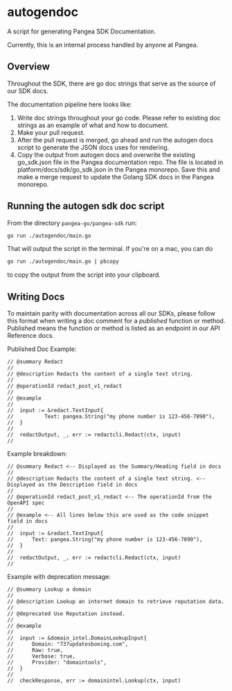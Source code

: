 # autogendoc

A script for generating Pangea SDK Documentation.

Currently, this is an internal process handled by anyone at Pangea.

## Overview

Throughout the SDK, there are go doc strings that serve as the source of our SDK docs.

The documentation pipeline here looks like:

1. Write doc strings throughout your go code. Please refer to existing doc strings as an example of what and how to document.
1. Make your pull request.
1. After the pull request is merged, go ahead and run the autogen docs script to generate the JSON docs uses for rendering.
1. Copy the output from autogen docs and overwrite the existing go_sdk.json file in the Pangea documentation repo. The file is located in platform/docs/sdk/go_sdk.json in the Pangea monorepo. Save this and make a merge request to update the Golang SDK docs in the Pangea monorepo.

## Running the autogen sdk doc script

From the directory `pangea-go/pangea-sdk` run:
```sh
go run ./autogendoc/main.go
```
That will output the script in the terminal. If you're on a mac, you can do
```sh
go run ./autogendoc/main.go | pbcopy
```
to copy the output from the script into your clipboard.

## Writing Docs

To maintain parity with documentation across all our SDKs, please follow this format when writing a doc comment for a *published* function or method. Published means the function or method is listed as an endpoint in our API Reference docs.

Published Doc Example:
```
// @summary Redact
//
// @description Redacts the content of a single text string.
//
// @operationId redact_post_v1_redact
//
// @example
//
//	input := &redact.TextInput{
//  		Text: pangea.String("my phone number is 123-456-7890"),
//  }
//
//  redactOutput, _, err := redactcli.Redact(ctx, input)
//
```

Example breakdown:
```
// @summary Redact <-- Displayed as the Summary/Heading field in docs
//
// @description Redacts the content of a single text string. <-- Displayed as the Description field in docs
//
// @operationId redact_post_v1_redact <-- The operationId from the OpenAPI spec
//
// @example <-- All lines below this are used as the code snippet field in docs
//
//  input := &redact.TextInput{
//  	Text: pangea.String("my phone number is 123-456-7890"),
//  }
//
//  redactOutput, _, err := redactcli.Redact(ctx, input)
//
```

Example with deprecation message:
```
// @summary Lookup a domain
//
// @description Lookup an internet domain to retrieve reputation data.
//
// @deprecated Use Reputation instead.
//
// @example
//
//	input := &domain_intel.DomainLookupInput{
//		Domain: "737updatesboeing.com",
//		Raw: true,
//		Verbose: true,
//		Provider: "domaintools",
//	}
//
//	checkResponse, err := domainintel.Lookup(ctx, input)
```
